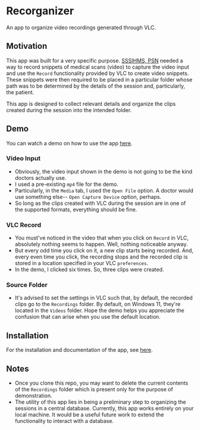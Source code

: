 # Recorganizer
An app to organize video recordings generated through VLC.

## Motivation
This app was built for a very specific purpose. [SSSIHMS, PSN](https://sssihms.org/) needed a way to record snippets of medical scans (video) to capture the video input and use the `Record` functionality provided by VLC to create video snippets. These snippets were then required to be placed in a particular folder whose path was to be determined by the details of the session and, particularly, the patient.

This app is designed to collect relevant details and organize the clips created during the session into the intended folder.

## Demo
You can watch a demo on how to use the app [here](https://clipchamp.com/watch/OOBeGDEB2bq).

### Video Input
* Obviously, the video input shown in the demo is not going to be the kind doctors actually use.
* I used a pre-existing `mp4` file for the demo.
* Particularly, in the `Media` tab, I used the `Open File` option. A doctor would use something else-- `Open Capture Device` option, perhaps.
* So long as the clips created with VLC during the session are in one of the supported formats, everything should be fine.

### VLC Record
* You must've noticed in the video that when you click on `Record` in VLC, absolutely nothing seems to happen. Well, nothing noticeable anyway.
* But every odd time you click on it, a new clip starts being recorded. And, every even time you click, the recording stops and the recorded clip is stored in a location specified in your VLC `preferences`.
* In the demo, I clicked six times. So, three clips were created.

### Source Folder
* It's advised to set the settings in VLC such that, by default, the recorded clips go to the `Recordings` folder. By default, on Windows 11, they're located in the `Videos` folder. Hope the demo helps you appreciate the confusion that can arise when you use the default location.

## Installation
For the installation and documentation of the app, see [here](https://sai-nandan-desetti.github.io/Recorganizer/).

## Notes
* Once you clone this repo, you may want to delete the current contents of the `Recordings` folder which is present only for the purpose of demonstration.
* The utility of this app lies in being a preliminary step to organizing the sessions in a central database. Currently, this app works entirely on your local machine. It would be a useful future work to extend the functionality to interact with a database.
